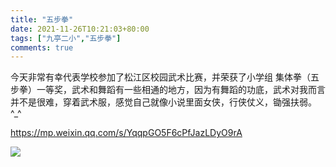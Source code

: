 ```yaml
---
title: "五步拳"
date: 2021-11-26T10:21:03+80:00
tags: ["九亭二小","五步拳"]
comments: true
---
```



今天非常有幸代表学校参加了松江区校园武术比赛，并荣获了小学组 集体拳（五步拳）一等奖，武术和舞蹈有一些相通的地方，因为有舞蹈的功底，武术对我而言并不是很难，穿着武术服，感觉自己就像小说里面女侠，行侠仗义，锄强扶弱。^_^


https://mp.weixin.qq.com/s/YqqpGO5F6cPfJazLDyO9rA



![](https://static.fifsky.com/upload/20221106/image-20221106211450559.png)
